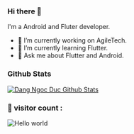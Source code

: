 ### Hi there 👋

I'm a Android and Fluter developer.

- 💬 I’m currently working on AgileTech.
- 🌱 I’m currently learning Flutter.
- 💬 Ask me about Flutter and Android.

### Github Stats
[![Dang Ngoc Duc Github Stats](https://github-readme-stats.vercel.app/api?username=dangngocduc&count_private=true&theme=default&show_icons=true)](https://github.com/dangngocduc)

### 👀 visitor count :

<img src="https://profile-counter.glitch.me/dangngocduc/count.svg" alt="Hello world" />
